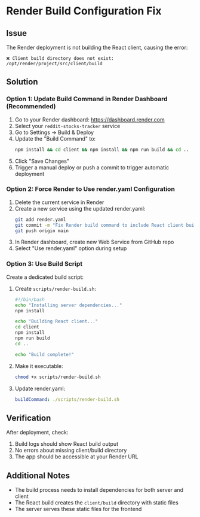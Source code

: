 # Render Build Configuration Fix

## Issue
The Render deployment is not building the React client, causing the error:
```
❌ Client build directory does not exist: /opt/render/project/src/client/build
```

## Solution

### Option 1: Update Build Command in Render Dashboard (Recommended)

1. Go to your Render dashboard: https://dashboard.render.com
2. Select your `reddit-stocks-tracker` service
3. Go to Settings → Build & Deploy
4. Update the "Build Command" to:
   ```bash
   npm install && cd client && npm install && npm run build && cd ..
   ```
5. Click "Save Changes"
6. Trigger a manual deploy or push a commit to trigger automatic deployment

### Option 2: Force Render to Use render.yaml Configuration

1. Delete the current service in Render
2. Create a new service using the updated render.yaml:
   ```bash
   git add render.yaml
   git commit -m "Fix Render build command to include React client build"
   git push origin main
   ```
3. In Render dashboard, create new Web Service from GitHub repo
4. Select "Use render.yaml" option during setup

### Option 3: Use Build Script

Create a dedicated build script:

1. Create `scripts/render-build.sh`:
   ```bash
   #!/bin/bash
   echo "Installing server dependencies..."
   npm install

   echo "Building React client..."
   cd client
   npm install
   npm run build
   cd ..

   echo "Build complete!"
   ```

2. Make it executable:
   ```bash
   chmod +x scripts/render-build.sh
   ```

3. Update render.yaml:
   ```yaml
   buildCommand: ./scripts/render-build.sh
   ```

## Verification

After deployment, check:
1. Build logs should show React build output
2. No errors about missing client/build directory
3. The app should be accessible at your Render URL

## Additional Notes

- The build process needs to install dependencies for both server and client
- The React build creates the `client/build` directory with static files
- The server serves these static files for the frontend
